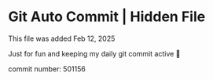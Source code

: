 # Git Auto Commit | Hidden File

This file was added Feb 12, 2025

Just for fun and keeping my daily git commit active 🤪

commit number: 501156
